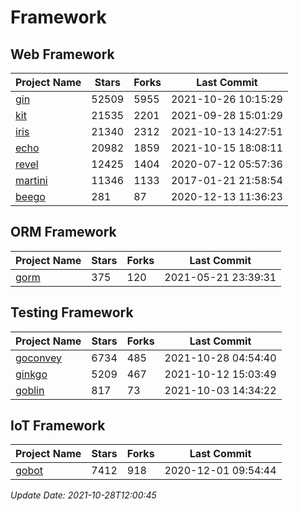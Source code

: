 # Framework

## Web Framework
| Project Name | Stars | Forks | Last Commit |
| ------------ | ----- | ----- | ----------- |
| [gin](https://github.com/gin-gonic/gin) | 52509 | 5955 | 2021-10-26 10:15:29 |
| [kit](https://github.com/go-kit/kit) | 21535 | 2201 | 2021-09-28 15:01:29 |
| [iris](https://github.com/kataras/iris) | 21340 | 2312 | 2021-10-13 14:27:51 |
| [echo](https://github.com/labstack/echo) | 20982 | 1859 | 2021-10-15 18:08:11 |
| [revel](https://github.com/revel/revel) | 12425 | 1404 | 2020-07-12 05:57:36 |
| [martini](https://github.com/go-martini/martini) | 11346 | 1133 | 2017-01-21 21:58:54 |
| [beego](https://github.com/astaxie/beego) | 281 | 87 | 2020-12-13 11:36:23 |

## ORM Framework
| Project Name | Stars | Forks | Last Commit |
| ------------ | ----- | ----- | ----------- |
| [gorm](https://github.com/jinzhu/gorm) | 375 | 120 | 2021-05-21 23:39:31 |

## Testing Framework
| Project Name | Stars | Forks | Last Commit |
| ------------ | ----- | ----- | ----------- |
| [goconvey](https://github.com/smartystreets/goconvey) | 6734 | 485 | 2021-10-28 04:54:40 |
| [ginkgo](https://github.com/onsi/ginkgo) | 5209 | 467 | 2021-10-12 15:03:49 |
| [goblin](https://github.com/franela/goblin) | 817 | 73 | 2021-10-03 14:34:22 |

## IoT Framework
| Project Name | Stars | Forks | Last Commit |
| ------------ | ----- | ----- | ----------- |
| [gobot](https://github.com/hybridgroup/gobot) | 7412 | 918 | 2020-12-01 09:54:44 |

*Update Date: 2021-10-28T12:00:45*